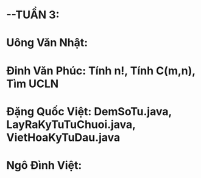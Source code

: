 # --TUẦN 3:
# Uông Văn Nhật:
# Đinh Văn Phúc: Tính n!, Tính C(m,n), Tìm UCLN
# Đặng Quốc Việt: DemSoTu.java, LayRaKyTuTuChuoi.java, VietHoaKyTuDau.java
# Ngô Đình Việt:
